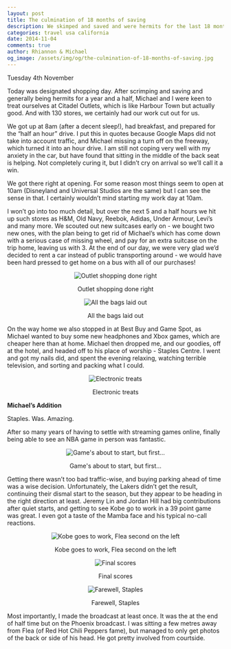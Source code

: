 ```yaml
---
layout: post
title: The culmination of 18 months of saving
description: We skimped and saved and were hermits for the last 18 months, all so we could have a good shopping day and boy did we!
categories: travel usa california
date: 2014-11-04
comments: true
author: Rhiannon & Michael
og_image: /assets/img/og/the-culmination-of-18-months-of-saving.jpg
---
```

Tuesday 4th November

Today was designated shopping day. After scrimping and saving and generally being hermits for a year and a half, Michael and I were keen to treat ourselves at Citadel Outlets, which is like Harbour Town but actually good. And with 130 stores, we certainly had our work cut out for us.

We got up at 8am (after a decent sleep!), had breakfast, and prepared for the “half an hour” drive. I put this in quotes because Google Maps did not take into account traffic, and Michael missing a turn off on the freeway, which turned it into an hour drive. I am still not coping very well with my anxiety in the car, but have found that sitting in the middle of the back seat is helping. Not completely curing it, but I didn’t cry on arrival so we’ll call it a win.

We got there right at opening. For some reason most things seem to open at 10am (Disneyland and Universal Studios are the same) but I can see the sense in that. I certainly wouldn’t mind starting my work day at 10am.

I won’t go into too much detail, but over the next 5 and a half hours we hit up such stores as H&M, Old Navy, Reebok, Adidas, Under Armour, Levi’s and many more. We scouted out new suitcases early on - we bought two new ones, with the plan being to get rid of Michael’s which has come down with a serious case of missing wheel, and pay for an extra suitcase on the trip home, leaving us with 3. At the end of our day, we were very glad we’d decided to rent a car instead of public transporting around - we would have been hard pressed to get home on a bus with all of our purchases!

<div style="margin-bottom: 10px; text-align: center;">
    <img src="/assets/img/blog/shopping_done_right_1.jpg" alt="Outlet shopping done right" />
    <p>Outlet shopping done right</p>
</div>

<div style="margin-bottom: 10px; text-align: center;">
    <img src="/assets/img/blog/shopping_done_right_2.jpg" alt="All the bags laid out" />
    <p>All the bags laid out</p>
</div>

On the way home we also stopped in at Best Buy and Game Spot, as Michael wanted to buy some new headphones and Xbox games, which are cheaper here than at home. Michael then dropped me, and our goodies, off at the hotel, and headed off to his place of worship - Staples Centre. I went and got my nails did, and spent the evening relaxing, watching terrible television, and sorting and packing what I could.

<div style="margin-bottom: 10px; text-align: center;">
    <img src="/assets/img/blog/electronic_purchases.jpg" alt="Electronic treats" />
    <p>Electronic treats</p>
</div>

**Michael’s Addition**

Staples. Was. Amazing.

After so many years of having to settle with streaming games online, finally being able to see an NBA game in person was fantastic.

<div style="margin-bottom: 10px; text-align: center;">
    <img src="/assets/img/blog/staples_selfie.jpg" alt="Game's about to start, but first..." />
    <p>Game's about to start, but first...</p>
</div>

Getting there wasn’t too bad traffic-wise, and buying parking ahead of time was a wise decision. Unfortunately, the Lakers didn’t get the result, continuing their dismal start to the season, but they appear to be heading in the right direction at least. Jeremy Lin and Jordan Hill had big contributions after quiet starts, and getting to see Kobe go to work in a 39 point game was great. I even got a taste of the Mamba face and his typical no-call reactions.

<div style="margin-bottom: 10px; text-align: center;">
    <img src="/assets/img/blog/kobe_goes_to_work.jpg" alt="Kobe goes to work, Flea second on the left" />
    <p>Kobe goes to work, Flea second on the left</p>
</div>

<div style="margin-bottom: 10px; text-align: center;">
    <img src="/assets/img/blog/staples_final_scoreboard.jpg" alt="Final scores" />
    <p>Final scores</p>
</div>

<div style="margin-bottom: 10px; text-align: center;">
    <img src="/assets/img/blog/farewell_staples.jpg" alt="Farewell, Staples" />
    <p>Farewell, Staples</p>
</div>

Most importantly, I made the broadcast at least once. It was the at the end of half time but on the Phoenix broadcast. I was sitting a few metres away from Flea (of Red Hot Chili Peppers fame), but managed to only get photos of the back or side of his head. He got pretty involved from courtside.

